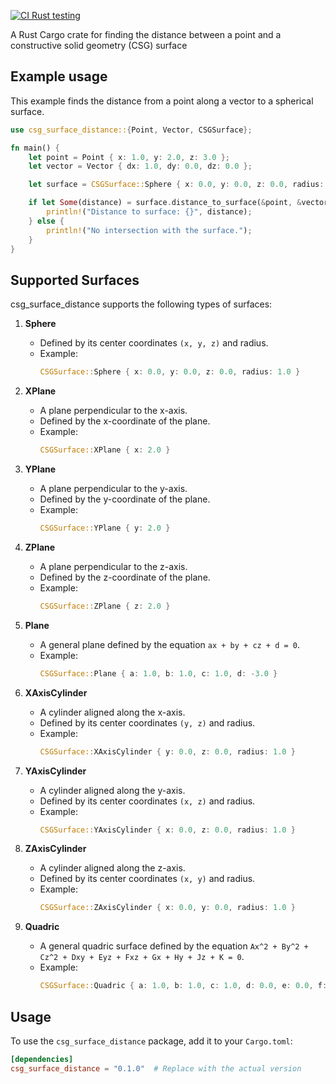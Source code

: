 [![CI Rust testing](https://github.com/fusion-energy/csg_surface_distance/actions/workflows/ci.yml/badge.svg)](https://github.com/fusion-energy/csg_surface_distance/actions/workflows/ci.yml)

A Rust Cargo crate for finding the distance between a point and a constructive solid geometry (CSG) surface

## Example usage

This example finds the distance from a point along a vector to a spherical surface.

```rust
use csg_surface_distance::{Point, Vector, CSGSurface};

fn main() {
    let point = Point { x: 1.0, y: 2.0, z: 3.0 };
    let vector = Vector { dx: 1.0, dy: 0.0, dz: 0.0 };

    let surface = CSGSurface::Sphere { x: 0.0, y: 0.0, z: 0.0, radius: 1.0 };

    if let Some(distance) = surface.distance_to_surface(&point, &vector) {
        println!("Distance to surface: {}", distance);
    } else {
        println!("No intersection with the surface.");
    }
}
```

## Supported Surfaces

csg_surface_distance supports the following types of surfaces:

1. **Sphere**
   - Defined by its center coordinates `(x, y, z)` and radius.
   - Example:
     ```rust
     CSGSurface::Sphere { x: 0.0, y: 0.0, z: 0.0, radius: 1.0 }
     ```

2. **XPlane**
   - A plane perpendicular to the x-axis.
   - Defined by the x-coordinate of the plane.
   - Example:
     ```rust
     CSGSurface::XPlane { x: 2.0 }
     ```

3. **YPlane**
   - A plane perpendicular to the y-axis.
   - Defined by the y-coordinate of the plane.
   - Example:
     ```rust
     CSGSurface::YPlane { y: 2.0 }
     ```

4. **ZPlane**
   - A plane perpendicular to the z-axis.
   - Defined by the z-coordinate of the plane.
   - Example:
     ```rust
     CSGSurface::ZPlane { z: 2.0 }
     ```

5. **Plane**
   - A general plane defined by the equation `ax + by + cz + d = 0`.
   - Example:
     ```rust
     CSGSurface::Plane { a: 1.0, b: 1.0, c: 1.0, d: -3.0 }
     ```

6. **XAxisCylinder**
   - A cylinder aligned along the x-axis.
   - Defined by its center coordinates `(y, z)` and radius.
   - Example:
     ```rust
     CSGSurface::XAxisCylinder { y: 0.0, z: 0.0, radius: 1.0 }
     ```

7. **YAxisCylinder**
   - A cylinder aligned along the y-axis.
   - Defined by its center coordinates `(x, z)` and radius.
   - Example:
     ```rust
     CSGSurface::YAxisCylinder { x: 0.0, z: 0.0, radius: 1.0 }
     ```

8. **ZAxisCylinder**
   - A cylinder aligned along the z-axis.
   - Defined by its center coordinates `(x, y)` and radius.
   - Example:
     ```rust
     CSGSurface::ZAxisCylinder { x: 0.0, y: 0.0, radius: 1.0 }
     ```

9. **Quadric**
   - A general quadric surface defined by the equation `Ax^2 + By^2 + Cz^2 + Dxy + Eyz + Fxz + Gx + Hy + Jz + K = 0`.
   - Example:
     ```rust
     CSGSurface::Quadric { a: 1.0, b: 1.0, c: 1.0, d: 0.0, e: 0.0, f: 0.0, g: 0.0, h: 0.0, j: 0.0, k: -3.0 }
     ```

## Usage

To use the `csg_surface_distance` package, add it to your `Cargo.toml`:

```toml
[dependencies]
csg_surface_distance = "0.1.0"  # Replace with the actual version